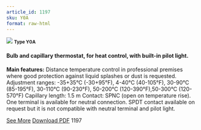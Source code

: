 ```yaml
---
article_id: 1197
sku: Y0A
format: raw-html
---
```

 <!--  <span class="tag-top">New</span> -->
 <img src="../new-images/Y0A.jpg" class="card-imgs mb-2">
 <small class="text-grey mb-2"><b>Type Y0A</b> </small>
 <h4>Bulb and capillary thermostat, for heat control, with built-in pilot light.</h4>
 <p><b>Main features:</b> Distance temperature control in professional premises where good protection against liquid splashes or dust is requested. Adjustment ranges: -35+35&#xB0;C (-30+95&#xB0;F), 4-40&#xB0;C (40-105&#xB0;F), 30-90&#xB0;C (85-195&#xB0;F), 30-110&#xB0;C (90-230&#xB0;F), 50-200&#xB0;C (120-390&#xB0;F),50-300&#xB0;C (120-570&#xB0;F) Capillary length: 1.5 m
 Contact: SPNC (open on temperature rise). One terminal is available for neutral connection. SPDT contact available on request but it is not compatible with neutral terminal and pilot light.</p>
 <div class="btns">
 <a href="../en/y0a.html" class="btn-red">See More</a>
 <a href="../en/pdf/Y0A-EN-20150717.pdf" target="_blank" class="btn-red">Download PDF</a>
 <!-- <a href="javascript:void(0);" class="access-link"> Access full catalogue <i class="fa fa-external-link" aria-hidden="true"></i> </a> -->
 <span class="number-btn">1197</span>
 </div>
 